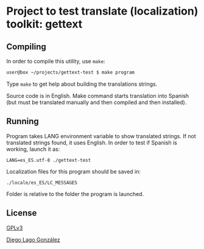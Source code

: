 # Project to test translate (localization) toolkit: gettext

## Compiling

In order to compile this utility, use `make`:

```bash
user@box ~/projects/gettext-test $ make program
```

Type `make` to get help about building the translations strings.

Source code is in English. Make command starts translation into Spanish
(but must be translated manually and then compiled and then installed).

## Running

Program takes LANG environment variable to show translated strings. If
not translated strings found, it uses English. In order to test if
Spanish is working, launch it as:

`LANG=es_ES.utf-8 ./gettext-test`

Localization files for this program should be saved in:

`./locale/es_ES/LC_MESSAGES`

Folder is relative to the folder the program is launched.

## License

[GPLv3](http://www.gnu.org/licenses/gpl-3.0.html)

[Diego Lago González](mailto:diego.lago.gonzalez@gmail.com)

